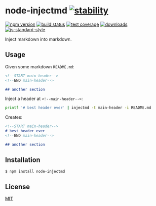 # node-injectmd [![stability][0]][1]
[![npm version][2]][3] [![build status][4]][5] [![test coverage][6]][7]
[![downloads][8]][9] [![js-standard-style][10]][11]

Inject markdown into markdown.

## Usage
Given some markdown `README.md`:
```md
<!--START main-header-->
<!--END main-header-->

## another section
```
Inject a header at `<!--main-header-->`:
```sh
printf '# best header ever' | injectmd -t main-header -i README.md
```
Creates:
```md
<!--START main-header-->
# best header ever
<!--END main-header-->

## another section
```

## Installation
```sh
$ npm install node-injectmd
```

## License
[MIT](https://tldrlegal.com/license/mit-license)

[0]: https://img.shields.io/badge/stability-experimental-orange.svg?style=flat-square
[1]: https://nodejs.org/api/documentation.html#documentation_stability_index
[2]: https://img.shields.io/npm/v/node-injectmd.svg?style=flat-square
[3]: https://npmjs.org/package/node-injectmd
[4]: https://img.shields.io/travis/TabDigital/node-injectmd/master.svg?style=flat-square
[5]: https://travis-ci.org/TabDigital/node-injectmd
[6]: https://img.shields.io/codecov/c/github/TabDigital/node-injectmd/master.svg?style=flat-square
[7]: https://codecov.io/github/TabDigital/node-injectmd
[8]: http://img.shields.io/npm/dm/node-injectmd.svg?style=flat-square
[9]: https://npmjs.org/package/node-injectmd
[10]: https://img.shields.io/badge/code%20style-standard-brightgreen.svg?style=flat-square
[11]: https://github.com/feross/standard
